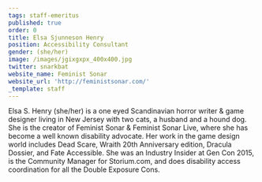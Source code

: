 ```yaml
---
tags: staff-emeritus
published: true
order: 0
title: Elsa Sjunneson Henry
position: Accessibility Consultant
gender: (she/her)
image: /images/jgixgxpx_400x400.jpg
twitter: snarkbat
website_name: Feminist Sonar
website_url: 'http://feministsonar.com/'
_template: staff
---
```


Elsa S. Henry (she/her) is a one eyed Scandinavian horror writer & game designer living in New Jersey with two cats, a husband and a hound dog. She is the creator of Feminist Sonar & Feminist Sonar Live, where she has become a well known disability advocate. Her work in the game design world includes Dead Scare, Wraith 20th Anniversary edition, Dracula Dossier, and Fate Accessible. She was an Industry Insider at Gen Con 2015, is the Community Manager for Storium.com, and does disability access coordination for all the Double Exposure Cons.
